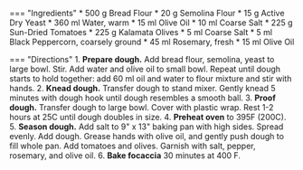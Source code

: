 === "Ingredients"
    * 500 g Bread Flour
    * 20 g Semolina Flour
    * 15 g Active Dry Yeast
    * 360 ml Water, warm
    * 15 ml Olive Oil
    * 10 ml Coarse Salt
    * 225 g Sun-Dried Tomatoes
    * 225 g Kalamata Olives
    * 5 ml Coarse Salt
    * 5 ml Black Peppercorn, coarsely ground
    * 45 ml Rosemary, fresh
    * 15 ml Olive Oil

=== "Directions"
    1. **Prepare dough.** Add bread flour, semolina, yeast to large bowl. Stir. Add water and olive oil to small bowl. Repeat until dough starts to hold together: add 60 ml oil and water to flour mixture and stir with hands.
    2. **Knead dough.** Transfer dough to stand mixer. Gently knead 5 minutes with dough hook until dough resembles a smooth ball.
    3. **Proof dough.** Transfer dough to large bowl. Cover with plastic wrap. Rest 1-2 hours at 25C until dough doubles in size.
    4. **Preheat oven** to 395F (200C).
    5. **Season dough.** Add salt to 9" x 13" baking pan with high sides. Spread evenly. Add dough. Grease hands with olive oil, and gently push dough to fill whole pan. Add tomatoes and olives. Garnish with salt, pepper, rosemary, and olive oil.
    6. **Bake focaccia** 30 minutes at 400 F.

[^1]:
    Ramsay, Gordon. ["Gordon Ramsay's Guide To Baking | Ultimate Cookery Course."](https://www.youtube.com/watch?v=WR1MDeP-qSc) *YouTube.* 14 January 2020.
